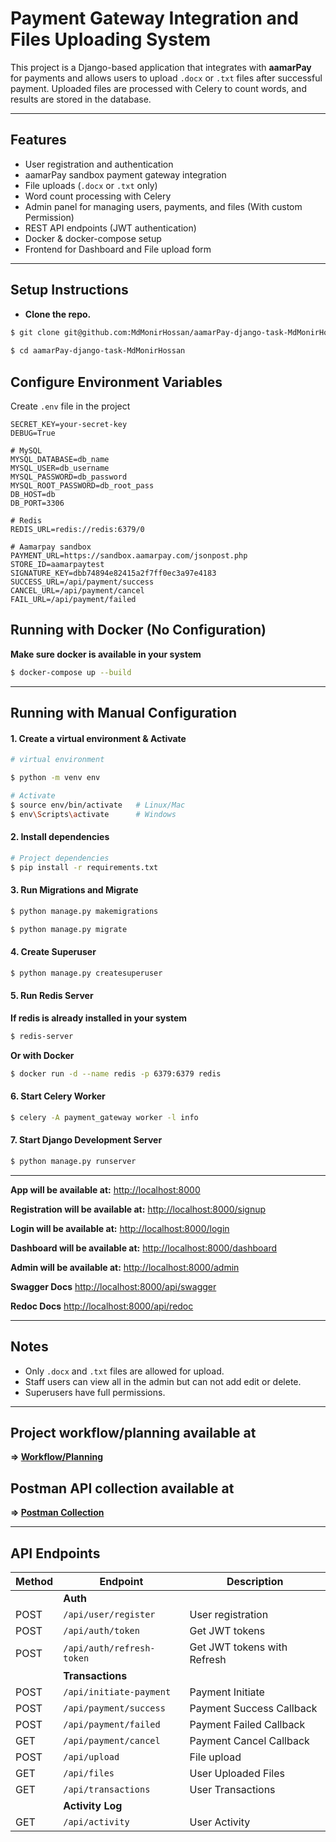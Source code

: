# Payment Gateway Integration and Files Uploading System
This project is a Django-based application that integrates with **aamarPay** for payments and allows users to upload `.docx` or `.txt` files after successful payment. Uploaded files are processed with Celery to count words, and results are stored in the database.

---

## Features
- User registration and authentication
- aamarPay sandbox payment gateway integration
- File uploads (`.docx` or `.txt` only)
- Word count processing with Celery
- Admin panel for managing users, payments, and files (With custom Permission)
- REST API endpoints (JWT authentication)
- Docker & docker-compose setup
- Frontend for Dashboard and File upload form

---

## Setup Instructions
- **Clone the repo.**
```bash
$ git clone git@github.com:MdMonirHossan/aamarPay-django-task-MdMonirHossan.git
    
$ cd aamarPay-django-task-MdMonirHossan
```

## Configure Environment Variables
Create `.env` file in the project
```
SECRET_KEY=your-secret-key
DEBUG=True

# MySQL 
MYSQL_DATABASE=db_name
MYSQL_USER=db_username
MYSQL_PASSWORD=db_password
MYSQL_ROOT_PASSWORD=db_root_pass
DB_HOST=db
DB_PORT=3306

# Redis 
REDIS_URL=redis://redis:6379/0

# Aamarpay sandbox 
PAYMENT_URL=https://sandbox.aamarpay.com/jsonpost.php
STORE_ID=aamarpaytest
SIGNATURE_KEY=dbb74894e82415a2f7ff0ec3a97e4183
SUCCESS_URL=/api/payment/success
CANCEL_URL=/api/payment/cancel
FAIL_URL=/api/payment/failed
```

## Running with Docker (No Configuration)
**Make sure docker is available in your system**
```bash
$ docker-compose up --build
```
---

## Running with Manual Configuration
#### 1. Create a virtual environment & Activate
```bash 
# virtual environment

$ python -m venv env

# Activate 
$ source env/bin/activate   # Linux/Mac
$ env\Scripts\activate      # Windows
```
#### 2. Install dependencies
```bash
# Project dependencies
$ pip install -r requirements.txt
```

#### 3. Run Migrations and Migrate
```bash
$ python manage.py makemigrations

$ python manage.py migrate
```

#### 4. Create Superuser
```bash
$ python manage.py createsuperuser
```

#### 5. Run Redis Server
**If redis is already installed in your system**
```bash
$ redis-server
```
**Or with Docker**
```bash
$ docker run -d --name redis -p 6379:6379 redis
```

#### 6. Start Celery Worker
```bash
$ celery -A payment_gateway worker -l info
```

#### 7. Start Django Development Server 
```bash
$ python manage.py runserver
```
---
**App will be available at:**
[http://localhost:8000](http://localhost:8000)

**Registration will be available at:**
[http://localhost:8000/signup](http://localhost:8000/signup)

**Login will be available at:**
[http://localhost:8000/login](http://localhost:8000/login)

**Dashboard will be available at:**
[http://localhost:8000/dashboard](http://localhost:8000/dashboard)

**Admin will be available at:**
[http://localhost:8000/admin](http://localhost:8000/admin)

**Swagger Docs**
[http://localhost:8000/api/swagger](http://localhost:8000/api/swagger)

**Redoc Docs**
[http://localhost:8000/api/redoc](http://localhost:8000/api/redoc)

---

## Notes
- Only `.docx` and `.txt` files are allowed for upload.
- Staff users can view all in the admin but can not add edit or delete.
- Superusers have full permissions.

---

## Project workflow/planning available at
**=> [Workflow/Planning](https://github.com/MdMonirHossan/aamarPay-django-task-MdMonirHossan/blob/main/Development_Planning.txt)**

## Postman API collection available at
**=> [Postman Collection](https://github.com/MdMonirHossan/aamarPay-django-task-MdMonirHossan/blob/main/Aamarpay.postman_collection.json)**

---

## API Endpoints

| Method | Endpoint                                  | Description                   |
| ------ | ----------------------------------------- | ----------------------------- |
|        |                       **Auth**                                            |
| POST   | `/api/user/register`                      | User registration             |
| POST   | `/api/auth/token`                         | Get JWT tokens                |
| POST   | `/api/auth/refresh-token`                 | Get JWT tokens with Refresh   |
|        |                        **Transactions**                                   | 
| POST   | `/api/initiate-payment`                   | Payment Initiate              |
| POST   | `/api/payment/success`                    | Payment Success Callback      |
| POST   | `/api/payment/failed`                     | Payment Failed Callback       |
| GET    | `/api/payment/cancel`                     | Payment Cancel Callback       |
| POST   | `/api/upload`                             | File upload                   |
| GET    | `/api/files`                              | User Uploaded Files           |
| GET    | `/api/transactions`                       | User Transactions             |
|        |                        **Activity Log**                                             |
| GET    | `/api/activity`                           | User Activity                 |
